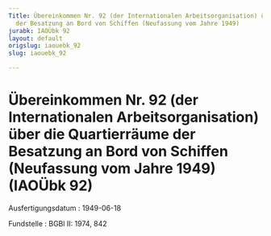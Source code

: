 ```yaml
---
Title: Übereinkommen Nr. 92 (der Internationalen Arbeitsorganisation) über die Quartierräume
  der Besatzung an Bord von Schiffen (Neufassung vom Jahre 1949)
jurabk: IAOÜbk 92
layout: default
origslug: iaouebk_92
slug: iaouebk_92

---
```


# Übereinkommen Nr. 92 (der Internationalen Arbeitsorganisation) über die Quartierräume der Besatzung an Bord von Schiffen (Neufassung vom Jahre 1949) (IAOÜbk 92)

Ausfertigungsdatum
:   1949-06-18

Fundstelle
:   BGBl II: 1974, 842


